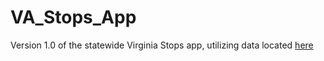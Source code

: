 # VA_Stops_App
Version 1.0 of the statewide Virginia Stops app, utilizing data located
[here](#https://data.virginia.gov/stories/s/Virginia-Community-Policing-Act-Data-Collection/rden-cz3h/)

